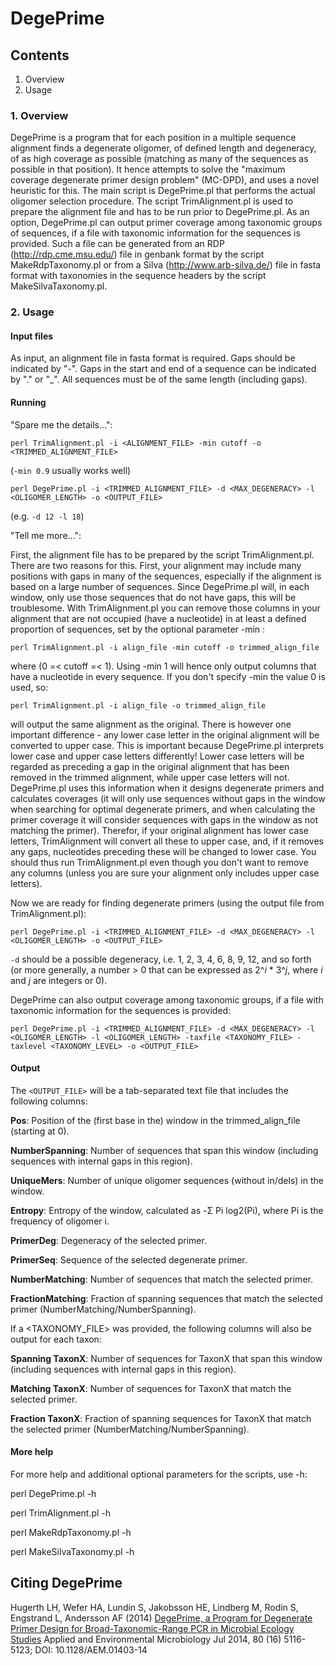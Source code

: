 # DegePrime #

## Contents ##
1. Overview
2. Usage

### 1. Overview ###

DegePrime is a program that for each position in a multiple sequence alignment finds a degenerate oligomer, of defined length and degeneracy, of as high coverage as possible (matching as many of the sequences as possible in that position). It hence attempts to solve the "maximum coverage degenerate primer design problem" (MC-DPD), and uses a novel heuristic for this. The main script is DegePrime.pl that performs the actual oligomer selection procedure. The script TrimAlignment.pl is used to prepare the alignment file and has to be run prior to DegePrime.pl. As an option, DegePrime.pl can output primer coverage among taxonomic groups of sequences, if a file with taxonomic information for the sequences is provided. Such a file can be generated from an RDP (http://rdp.cme.msu.edu/) file in genbank format by the script MakeRdpTaxonomy.pl or from a Silva (http://www.arb-silva.de/) file in fasta format with taxonomies in the sequence headers by the script MakeSilvaTaxonomy.pl.

### 2. Usage ###

#### Input files ####

As input, an alignment file in fasta format is required. Gaps should be indicated by "-". Gaps in the start and end of a sequence can be indicated by "." or "_". All sequences must be of the same length (including gaps).

#### Running ####

"Spare me the details...":

`perl TrimAlignment.pl -i <ALIGNMENT_FILE> -min cutoff -o <TRIMMED_ALIGNMENT_FILE>`

 (`-min 0.9` usually works well)

`perl DegePrime.pl -i <TRIMMED_ALIGNMENT_FILE> -d <MAX_DEGENERACY> -l <OLIGOMER_LENGTH> -o <OUTPUT_FILE>`

(e.g. `-d 12 -l 18`)

"Tell me more...":

First, the alignment file has to be prepared by the script TrimAlignment.pl. There are two reasons for this. First, your alignment may include many positions with gaps in many of the sequences, especially if the alignment is based on a large number of sequences. Since DegePrime.pl will, in each window, only use those sequences that do not have gaps, this will be troublesome. With TrimAlignment.pl you can remove those columns in your alignment that are not occupied (have a nucleotide) in at least a defined proportion of sequences, set by the optional parameter -min :

`perl TrimAlignment.pl -i align_file -min cutoff -o trimmed_align_file`

where (0 =< cutoff =< 1). Using -min 1 will hence only output columns that have a nucleotide in every sequence. If you don't specify -min the value 0 is used, so:

`perl TrimAlignment.pl -i align_file -o trimmed_align_file`

will output the same alignment as the original. There is however one important difference - any lower case letter in the original alignment will be converted to upper case. This is important because DegePrime.pl interprets lower case and upper case letters differently! Lower case letters will be regarded as preceding a gap in the original alignment that has been removed in the trimmed alignment, while upper case letters will not. DegePrime.pl uses this information when it designs degenerate primers and calculates coverages (it will only use sequences without gaps in the window when searching for optimal degenerate primers, and when calculating the primer coverage it will consider sequences with gaps in the window as not matching the primer). Therefor, if your original alignment has lower case letters, TrimAlignment will convert all these to upper case, and, if it removes any gaps, nucleotides preceding these will be changed to lower case. You should thus run TrimAlignment.pl even though you don't want to remove any columns (unless you are sure your alignment only includes upper case letters).


Now we are ready for finding degenerate primers (using the output file from TrimAlignment.pl):

`perl DegePrime.pl -i <TRIMMED_ALIGNMENT_FILE> -d <MAX_DEGENERACY> -l <OLIGOMER_LENGTH> -o <OUTPUT_FILE>`

`-d` should be a possible degeneracy, i.e. 1, 2, 3, 4, 6, 8, 9, 12, and so forth (or more generally, a number > 0 that can be expressed as 2^*i* * 3^*j*, where *i* and *j* are integers or 0).

DegePrime can also output coverage among taxonomic groups, if a file with taxonomic information for the sequences is provided:

`perl DegePrime.pl -i <TRIMMED_ALIGNMENT_FILE> -d <MAX_DEGENERACY> -l <OLIGOMER_LENGTH> -l <OLIGOMER_LENGTH> -taxfile <TAXONOMY_FILE> -taxlevel <TAXONOMY_LEVEL> -o <OUTPUT_FILE>`

#### Output ####

The `<OUTPUT_FILE>` will be a tab-separated text file that includes the following columns:

**Pos**:                Position of the (first base in the) window in the trimmed_align_file (starting at 0).

**NumberSpanning**:		   Number of sequences that span this window (including sequences with internal gaps in this region).

**UniqueMers**:         Number of unique oligomer sequences (without in/dels) in the window.

**Entropy**:            Entropy of the window, calculated as -Σ Pi log2(Pi), where Pi is the frequency of oligomer i.  

**PrimerDeg**:          Degeneracy of the selected primer.

**PrimerSeq**:          Sequence of the selected degenerate primer.

**NumberMatching**:		   Number of sequences that match the selected primer.

**FractionMatching**:   Fraction of spanning sequences that match the selected primer (NumberMatching/NumberSpanning).

If a <TAXONOMY_FILE> was provided, the following columns will also be output for each taxon:

**Spanning TaxonX**:    Number of sequences for TaxonX that span this window (including sequences with internal gaps in this region). 

**Matching TaxonX**:    Number of sequences for TaxonX that match the selected primer.

**Fraction TaxonX**:    Fraction of spanning sequences for TaxonX that match the selected primer (NumberMatching/NumberSpanning).

#### More help ####

For more help and additional optional parameters for the scripts, use -h: 

 perl DegePrime.pl -h

 perl TrimAlignment.pl -h

 perl MakeRdpTaxonomy.pl -h

 perl MakeSilvaTaxonomy.pl -h

## Citing DegePrime ##

Hugerth LH, Wefer HA, Lundin S, Jakobsson HE, Lindberg M, Rodin S, Engstrand L, Andersson AF (2014)
[DegePrime, a Program for Degenerate Primer Design for Broad-Taxonomic-Range PCR in Microbial Ecology Studies](https://aem.asm.org/content/80/16/5116)
Applied and Environmental Microbiology Jul 2014, 80 (16) 5116-5123; DOI: 10.1128/AEM.01403-14
